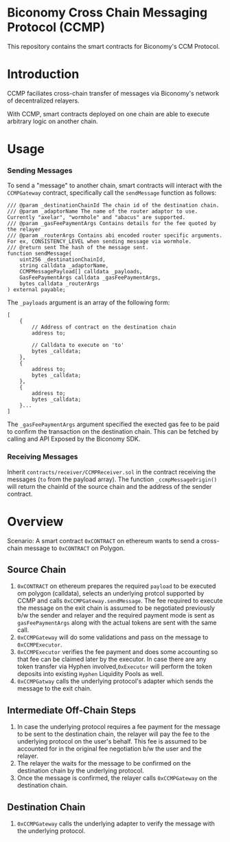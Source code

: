 # Biconomy Cross Chain Messaging Protocol (CCMP)

This repository contains the smart contracts for Biconomy's CCM Protocol.

# Introduction

CCMP faciliates cross-chain transfer of messages via Biconomy's network of decentralized relayers.

With CCMP, smart contracts deployed on one chain are able to execute arbitrary logic on another chain.
# Usage

### Sending Messages

To send a "message" to another chain, smart contracts will interact with the `CCMPGateway` contract, specifically call the `sendMessage` function as follows:

```
/// @param _destinationChainId The chain id of the destination chain.
/// @param _adaptorName The name of the router adaptor to use. Currently "axelar", "wormhole" and "abacus" are supported.
/// @param _gasFeePaymentArgs Contains details for the fee quoted by the relayer
/// @param _routerArgs Contains abi encoded router specific arguments. For ex, CONSISTENCY_LEVEL when sending message via wormhole.
/// @return sent The hash of the message sent.
function sendMessage(
    uint256 _destinationChainId,
    string calldata _adaptorName,
    CCMPMessagePayload[] calldata _payloads,
    GasFeePaymentArgs calldata _gasFeePaymentArgs,
    bytes calldata _routerArgs
) external payable;
```

The `_payloads` argument is an array of the following form:

```
[
    {
        // Address of contract on the destination chain
        address to;

        // Calldata to execute on 'to'
        bytes _calldata; 
    },
    {
        address to;
        bytes _calldata;
    },
    {
        address to;
        bytes _calldata;
    }...
]
```
The `_gasFeePaymentArgs` argument specified the exected gas fee to be paid to confirm the transaction on the destination chain. This can be fetched by calling and API Exposed by the Biconomy SDK.

### Receiving Messages
Inherit `contracts/receiver/CCMPReceiver.sol` in the contract receiving the messages (`to` from the payload array). The function `_ccmpMessageOrigin()` will return the chainId of the source chain and the address of the sender contract. 


# Overview

Scenario: A smart contract `0xCONTRACT` on ethereum wants to send a cross-chain message to `0xCONTRACT` on Polygon.

## Source Chain

1. `0xCONTRACT` on ethereum prepares the required `payload` to be executed om polygon (calldata), selects an underlying protcol supported by CCMP and calls `0xCCMPGateway.sendMessage`. The fee required to execute the message on the exit chain is assumed to be negotiated previously b/w the sender and relayer and the required payment mode is sent as `gasFeePaymentArgs` along with the actual tokens are sent with the same call.
1. `0xCCMPGateway` will do some validations and pass on the message to `0xCCMPExecutor`.
1. `0xCCMPExecutor` verifies the fee payment and does some accounting so that fee can be claimed later by the executor. In case there are any token transfer via Hyphen involved,`0xExecutor` will perform the token deposits into existing `Hyphen` Liquidity Pools as well.
1. `0xCCMPGatway` calls the underlying protocol's adapter which sends the message to the exit chain.

## Intermediate Off-Chain Steps

1. In case the underlying protocol requires a fee payment for the message to be sent to the destination chain, the relayer will pay the fee to the underlying protocol on the user's behalf. This fee is assumed to be accounted for in the original fee negotiation b/w the user and the relayer.
1. The relayer the waits for the message to be confirmed on the destination chain by the underlying protocol.
1. Once the message is confirmed, the relayer calls `0xCCMPGateway` on the destination chain.

## Destination Chain

1. `0xCCMPGateway` calls the underlying adapter to verify the message with the underlying protocol.
